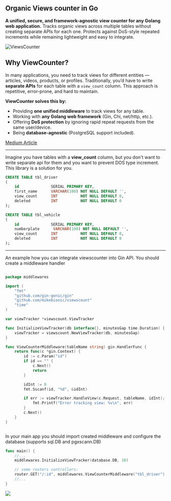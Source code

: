 ## Organic Views counter in Go

**A unified, secure, and framework-agnostic view counter for any Golang web application.**
Tracks organic views across multiple tables without creating separate APIs for each one.
Protects against DoS-style repeated increments while remaining lightweight and easy to integrate.

![ViewsCounter](https://miro.medium.com/v2/resize:fit:720/format:webp/1*gvBUK2uyc335LpHQJzbiDQ.png)

## Why ViewCounter?

In many applications, you need to track views for different entities — articles, videos, products, or profiles.
Traditionally, you’d have to write **separate APIs** for each table with a `view_count` column.
This approach is repetitive, error-prone, and hard to maintain.

**ViewCounter solves this by:**

* Providing **one unified middleware** to track views for any table.
* Working with **any Golang web framework** (Gin, Chi, net/http, etc.).
* Offering **DoS protection** by ignoring rapid repeat requests from the same user/device.
* Being **database-agnostic** (PostgreSQL support included).

[Medium Article](https://medium.com/@mecreate/how-i-developed-the-viewscount-library-solving-the-problem-of-organic-view-counting-in-golang-0b1f6e1b19d7)

---

Imagine you have tables with a **view_count** column, but you don't want to write separate api for them and you want to prevent DOS type increment. This library is a solution for you.

```sql
CREATE TABLE tbl_driver
(
    id              SERIAL PRIMARY KEY,
    first_name      VARCHAR(100) NOT NULL DEFAULT '',
    view_count      INT          NOT NULL DEFAULT 0,
    deleted         INT          NOT NULL DEFAULT 0
);

CREATE TABLE tbl_vehicle
(
    id              SERIAL PRIMARY KEY,
    numberplate      VARCHAR(100) NOT NULL DEFAULT '',
    view_count      INT          NOT NULL DEFAULT 0,
    deleted         INT          NOT NULL DEFAULT 0
);


```

---

An example how you can integrate viewscounter into Gin API. You should create a middleware handler
```go

package middlewares

import (
	"fmt"
	"github.com/gin-gonic/gin"
	"github.com/mikebionic/viewscount"
	"time"
)

var viewTracker *viewscount.ViewTracker

func InitializeViewTracker(db interface{}, minutesGap time.Duration) {
	viewTracker = viewscount.NewViewTracker(db, minutesGap)
}

func ViewCounterMiddleware(tableName string) gin.HandlerFunc {
	return func(c *gin.Context) {
		id := c.Param("id")
		if id == "" {
			c.Next()
			return
		}

		idInt := 0
		fmt.Sscanf(id, "%d", &idInt)

		if err := viewTracker.HandleView(c.Request, tableName, idInt); err != nil {
			fmt.Printf("Error tracking view: %v\n", err)
		}
		c.Next()
	}
}



```

In your main app you should import created middleware and configure the database (supports sql.DB and pgxscann.DB)

```go
func main() {
	//...
	middlewares.InitializeViewTracker(database.DB, 10)	

	// some routers controllers:
	router.GET("/:id", middlewares.ViewCounterMiddleware("tbl_driver"), services.GetDriver)
	//...
}
```

![](https://go.dev/blog/gophergala/fancygopher.jpg)

